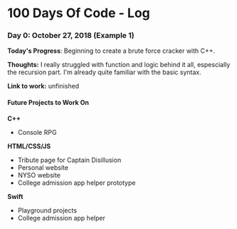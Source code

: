 # 100 Days Of Code - Log

### Day 0: October 27, 2018 (Example 1)

**Today's Progress**: Beginning to create a brute force cracker with C++. 

**Thoughts:** I really struggled with function and logic behind it all, espescially the recursion part. I'm already quite familiar with the basic syntax.

**Link to work:** unfinished




#### Future Projects to Work On

**C++**
- Console RPG

**HTML/CSS/JS**
- Tribute page for Captain Disillusion
- Personal website
- NYSO website
- College admission app helper prototype

**Swift**
- Playground projects
- College admission app helper 
